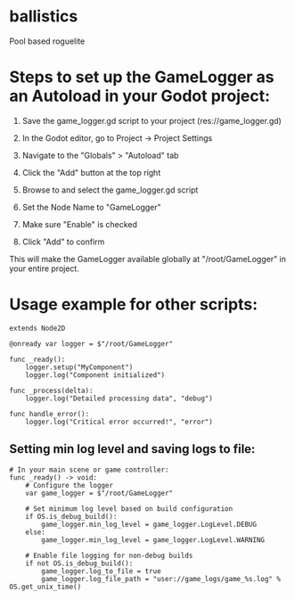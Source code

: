 # ballistics
Pool based roguelite

# Steps to set up the GameLogger as an Autoload in your Godot project:

1. Save the game_logger.gd script to your project (res://game_logger.gd)

2. In the Godot editor, go to Project → Project Settings

3. Navigate to the "Globals" > "Autoload" tab

4. Click the "Add" button at the top right

5. Browse to and select the game_logger.gd script

6. Set the Node Name to "GameLogger"

7. Make sure "Enable" is checked

8. Click "Add" to confirm

This will make the GameLogger available globally at "/root/GameLogger" in your entire project.

# Usage example for other scripts:

```gdscript
extends Node2D

@onready var logger = $"/root/GameLogger"

func _ready():
    logger.setup("MyComponent")
    logger.log("Component initialized")
    
func _process(delta):
    logger.log("Detailed processing data", "debug")
    
func handle_error():
    logger.log("Critical error occurred!", "error")
```

## Setting min log level and saving logs to file:

```gdscript
# In your main scene or game controller:
func _ready() -> void:
	# Configure the logger
	var game_logger = $"/root/GameLogger"
	
	# Set minimum log level based on build configuration
	if OS.is_debug_build():
		game_logger.min_log_level = game_logger.LogLevel.DEBUG
	else:
		game_logger.min_log_level = game_logger.LogLevel.WARNING
	
	# Enable file logging for non-debug builds
	if not OS.is_debug_build():
		game_logger.log_to_file = true
		game_logger.log_file_path = "user://game_logs/game_%s.log" % OS.get_unix_time()
```